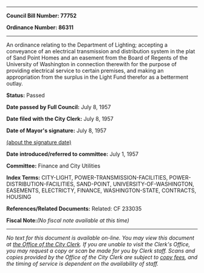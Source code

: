 

********

**Council Bill Number: 77752**
   
**Ordinance Number: 86311**
********

 An ordinance relating to the Department of Lighting; accepting a conveyance of an electrical transmission and distribution system in the plat of Sand Point Homes and an easement from the Board of Regents of the University of Washington in connection therewith for the purpose of providing electrical service to certain premises, and making an appropriation from the surplus in the Light Fund therefor as a betterment outlay.

**Status:** Passed
   
**Date passed by Full Council:** July 8, 1957
   
**Date filed with the City Clerk:** July 8, 1957
   
**Date of Mayor's signature:** July 8, 1957
   
[(about the signature date)](/~public/approvaldate.htm)
   
   
   
**Date introduced/referred to committee:** July 1, 1957
   
**Committee:** Finance and City Utilities
   
   
**Index Terms:** CITY-LIGHT, POWER-TRANSMISSION-FACILITIES, POWER-DISTRIBUTION-FACILITIES, SAND-POINT, UNIVERSITY-OF-WASHINGTON, EASEMENTS, ELECTRICTY, FINANCE, WASHINGTON-STATE, CONTRACTS, HOUSING

**References/Related Documents:** Related: CF 233035

**Fiscal Note:**_(No fiscal note available at this time)_
********

_No text for this document is available on-line. You may view this document at [the Office of the City Clerk](http://www.seattle.gov/leg/clerk/contactUs.htm). If you are unable to visit the Clerk's Office, you may request a copy or scan be made for you by Clerk staff. Scans and copies provided by the Office of the City Clerk are subject to [copy fees](http://clerk.seattle.gov/~public/clerkfees.htm), and the timing of service is dependent on the availability of staff._

